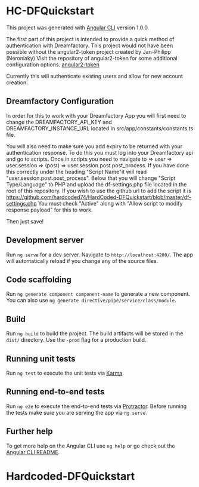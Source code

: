 # HC-DFQuickstart

This project was generated with [Angular CLI](https://github.com/angular/angular-cli) version 1.0.0.

The first part of this project is intended to provide a quick method of authentication with Dreamfactory. This project would not have been possible without the angular2-token project created by Jan-Philipp (Neroniaky)
Visit the repository of angular2-token for some additional configuration options. 
[angular2-token](https://github.com/neroniaky/angular2-token) 

Currently this will authenticate existing users and allow for new account creation.

## Dreamfactory Configuration

In order for this to work with your Dreamfactory App you will first need to change the DREAMFACTORY_API_KEY and DREAMFACTORY_INSTANCE_URL located in src/app/constants/constants.ts file. 

You will also need to make sure you add expiry to be returned with your authentication response. To do this you must log into your Dreamfactory api and go to scripts. Once in scripts you
need to navigate to => user => user.session => (post) => user.session.post.post_process. If you have done this correctly under the heading "Script Name"it will read 
"user.session.post.post_process". Below that you will change "Script Type/Language" to PHP and upload the df-settings.php file located in the root of this repository. If you wish to use
 the github url to add the script it is https://github.com/hardcoded74/HardCoded-DFQuickstart/blob/master/df-settings.php
You must check "Active" along with "Allow script to modify response payload" for this to work. 

Then just save! 


## Development server

Run `ng serve` for a dev server. Navigate to `http://localhost:4200/`. The app will automatically reload if you change any of the source files.

## Code scaffolding

Run `ng generate component component-name` to generate a new component. You can also use `ng generate directive/pipe/service/class/module`.

## Build

Run `ng build` to build the project. The build artifacts will be stored in the `dist/` directory. Use the `-prod` flag for a production build.

## Running unit tests

Run `ng test` to execute the unit tests via [Karma](https://karma-runner.github.io).

## Running end-to-end tests

Run `ng e2e` to execute the end-to-end tests via [Protractor](http://www.protractortest.org/).
Before running the tests make sure you are serving the app via `ng serve`.

## Further help

To get more help on the Angular CLI use `ng help` or go check out the [Angular CLI README](https://github.com/angular/angular-cli/blob/master/README.md).

# Hardcoded-DFQuickstart
